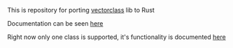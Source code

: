 This is repository for porting [vectorclass](https://github.com/vectorclass) lib to Rust

Documentation can be seen [here](https://professorlayton322.github.io/vcl_rust)

Right now only one class is supported, it's functionality is documented [here](https://professorlayton322.github.io/vcl_rust/vcl_rust/vectorf128/struct.Vec4f.html)
